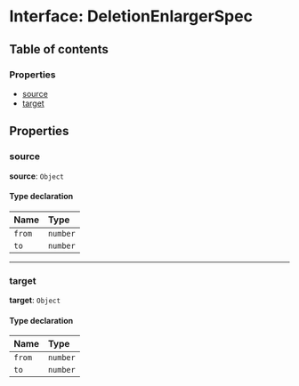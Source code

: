 # Interface: DeletionEnlargerSpec

## Table of contents

### Properties

* [source](/en/auto-docs/coze-editor/interfaces/DeletionEnlargerSpec.md#source)
* [target](/en/auto-docs/coze-editor/interfaces/DeletionEnlargerSpec.md#target)

## Properties

### source

**source**: `Object`

#### Type declaration

| Name | Type |
| :------ | :------ |
| `from` | `number` |
| `to` | `number` |

***

### target

**target**: `Object`

#### Type declaration

| Name | Type |
| :------ | :------ |
| `from` | `number` |
| `to` | `number` |
